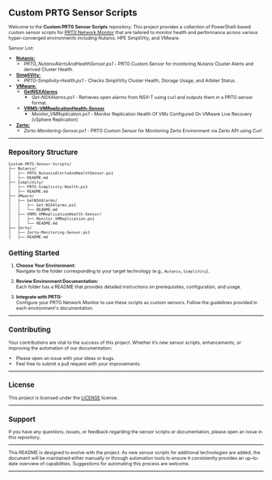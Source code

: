<div style="font-size:9px;">

# Custom PRTG Sensor Scripts

Welcome to the **Custom PRTG Sensor Scripts** repository. This project provides a collection of PowerShell-based custom sensor scripts for [PRTG Network Monitor](https://www.paessler.com/prtg) that are tailored to monitor health and performance across various hyper-converged environments including Nutanix, HPE SimpliVity, and VMware.

<!-- SENSOR LIST START -->
Sensor List:
- **[Nutanix:](./Nutanix)**
  - *PRTG_NutanixAlertsAndHealthSensor.ps1* - PRTG Custom Sensor for monitoring Nutanix Cluster Alerts and derived Cluster Health.
- **[SimpliVity:](./SimpliVity)**
  - *PRTG-Simplivity-Health.ps1* - Checks SimpliVity Cluster Health, Storage Usage, and Arbiter Status.
- **[VMware:](./VMware)**
  - **[GetNSXAlarms](./VMware/GetNSXAlarms)**
    - *Get-NSXAlarms.ps1* - Retrieves open alarms from NSX-T using curl and outputs them in a PRTG sensor format.
  - **[VRMS-VMReplicationHealth-Sensor](./VMware/VRMS-VMReplicationHealth-Sensor)**
    - *Monitor_VMReplication.ps1* - Monitor Replication Health Of VMs Configured On VMware Live Recovery (vSphere Replication)
- **[Zerto:](./Zerto)**
  - *Zerto-Monitoring-Sensor.ps1* - PRTG Custom Sensor for Monitoring Zerto Environment via Zerto API using Curl

<!-- SENSOR LIST END -->
---
## Repository Structure
<!-- REPO STRUCTURE START -->
```
Custom-PRTG-Sensor-Scripts/
├── Nutanix/
│   ├── PRTG_NutanixAlertsAndHealthSensor.ps1
│   ├── README.md
├── SimpliVity/
│   ├── PRTG-Simplivity-Health.ps1
│   ├── README.md
├── VMware/
│   ├── GetNSXAlarms/
│   │   ├── Get-NSXAlarms.ps1
│   │   └── README.md
│   ├── VRMS-VMReplicationHealth-Sensor/
│   │   ├── Monitor_VMReplication.ps1
│   │   └── README.md
├── Zerto/
│   ├── Zerto-Monitoring-Sensor.ps1
│   ├── README.md
```

<!-- REPO STRUCTURE END -->

## Getting Started

1. **Choose Your Environment:**  
   Navigate to the folder corresponding to your target technology (e.g., `Nutanix`, `SimpliVity`).

2. **Review Environment Documentation:**  
   Each folder has a README that provides detailed instructions on prerequisites, configuration, and usage.

3. **Integrate with PRTG:**  
   Configure your PRTG Network Monitor to use these scripts as custom sensors. Follow the guidelines provided in each environment's documentation.
---
## Contributing
Your contributions are vital to the success of this project. Whether it’s new sensor scripts, enhancements, or improving the automation of our documentation:
- Please open an issue with your ideas or bugs.
- Feel free to submit a pull request with your improvements.

---
## License
This project is licensed under the [LICENSE](./LICENSE) license.

---

## Support
If you have any questions, issues, or feedback regarding the sensor scripts or documentation, please open an issue in this repository.

---

This README is designed to evolve with the project. As new sensor scripts for additional technologies are added, the document will be maintained either manually or through automation tools to ensure it consistently provides an up-to-date overview of capabilities. Suggestions for automating this process are welcome.

---
</div>
